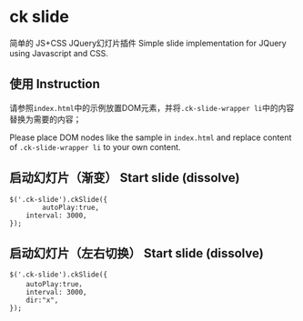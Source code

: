 ck slide
========

简单的 JS+CSS JQuery幻灯片插件
Simple slide implementation for JQuery using Javascript and CSS.

使用 Instruction
--

请参照`index.html`中的示例放置DOM元素，并将`.ck-slide-wrapper li`中的内容替换为需要的内容；

Please place DOM nodes like the sample in `index.html` and replace content of `.ck-slide-wrapper li` to your own content.

启动幻灯片（渐变） Start slide (dissolve)
--

	$('.ck-slide').ckSlide({
	    	autoPlay:true,
		interval: 3000,
	});

启动幻灯片（左右切换） Start slide (dissolve)
--

	$('.ck-slide').ckSlide({
		autoPlay:true，
		interval: 3000,
		dir:"x",
	});
